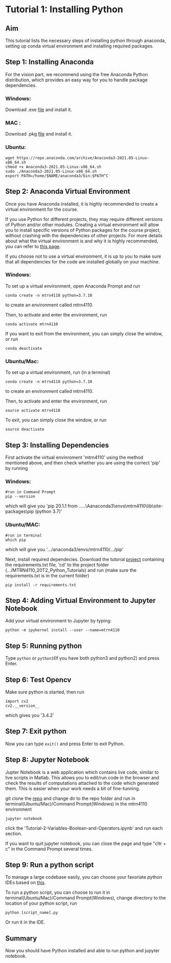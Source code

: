 # Tutorial 1: Installing Python

## Aim

This tutorial lists the necessary steps of installing python through anaconda, setting up conda virtual environment and installing required packages.

## Step 1: Installing Anaconda
For the vision part,  we recommend using the free Anaconda Python distribution, which provides an easy way for you to handle 
package dependencies.

### Windows:

Download .exe [file](https://repo.anaconda.com/archive/Anaconda3-2021.05-Windows-x86_64.exe) and install it.

### MAC :

Download .pkg [file](https://repo.anaconda.com/archive/Anaconda3-2021.05-MacOSX-x86_64.pkg) and install it.

### Ubuntu:

```
wget https://repo.anaconda.com/archive/Anaconda3-2021.05-Linux-x86_64.sh
chmod +x Anaconda3-2021.05-Linux-x86_64.sh
sudo ./Anaconda3-2021.05-Linux-x86_64.sh
export PATH=/home/$NAME/anaconda3/bin:$PATH^C
```

## Step 2: Anaconda Virtual Environment
Once you have Anaconda installed, it is highly recommended to create a virtual environment for the course.

If you use Python for different projects, they may require different versions of Python and/or other modules.
Creating a virtual environment will allow you to install specific versions of Python packages for the course project, without crashing with the dependencies of other projects.
For more details about what the virtual environment is and why it is highly recommended, you can refer to [this page](https://medium.com/@pinareceaktan/what-is-this-virtual-environments-in-python-and-why-anyone-ever-needs-them-7e3e682f9d2).

If you choose not to use a virtual environment, it is up to you to make sure that all dependencies for the code are installed globally on your machine.

### Windows:

To set up a virtual environment, open Anaconda Prompt and run
```
conda create -n mtrn4110 python=3.7.10

```
to create an environment called mtrn4110.

Then, to activate and enter the environment, run
```
conda activate mtrn4110
```
If you want to exit from the environment, you can simply close the window, or run

```
conda deactivate
```

### Ubuntu/Mac:

To set up a virtual environment, run (in a terminal)
```
conda create -n mtrn4110 python=3.7.10
```
to create an environment called mtrn4110.

Then, to activate and enter the environment, run
```
source activate mtrn4110
```
To exit, you can simply close the window, or run

```
source deactivate
```

## Step 3: Installing Dependencies
First activate the virtual envinroment 'mtrn4110' using the method mentioned above, and then check whether you are using the correct 'pip' by running

### Windows:
```
#run in Command Prompt
pip --version
```
which will give you 'pip 20.1.1 from .....\Aanaconda3\envs\mtrn4110\lib\site-packages\pip (python 3.7)'

### Ubuntu/MAC:
```
#run in terminal
which pip
```
which will give you '.../anaconda3/envs/mtrn4110/.../pip'

Next, install required dependecies. Download the tutorial [project](https://github.com/drliaowu/MTRN4110_20T2_Python_Tutorials) containing the requirements.txt file, 'cd' to the project folder (.../MTRN4110_20T2_Python_Tutorials) and run (make sure the requirements.txt is in the current folder)

```
pip install -r requirements.txt
```

## Step 4: Adding Virtual Environment to Jupyter Notebook
Add your virtual environment to Jupyter by typing:
```
python -m ipykernel install --user --name=mtrn4110
```

## Step 5: Running python

Type ```python``` or ``` python3 ```(If you have both python3 and python2) and press Enter. 

## Step 6: Test Opencv

Make sure python is started, then run
```
import cv2
cv2.__version__
```
which gives you '3.4.2'

## Step 7: Exit python

Now you can type ```exit()``` and press Enter to exit Python.

## Step 8: Jupyter Notebook

Jupter Notebook is a web application which contains live code, similar to live scripts in Matlab. This allows you to edit/run code in the browser and check the results of computations attached to the code which generated them. This is easier when your work needs a bit of fine-tunning. 

git clone the [repo](https://github.com/drliaowu/MTRN4110_20T2_Python_Tutorials) and change dir to the repo folder and run in terminal(Ubuntu/Mac)/Command Prompt(Windows) in the mtrn4110 environment

```
jupyter notebook
```
click the 'Tutorial-2-Variables-Boolean-and-Operators.ipynb' and run each section.

If you want to quit jupyter notebook, you can close the page and type "cltr + c" in the Command Prompt several times.

## Step 9: Run a python script

To manage a large codebase easily, you can choose your favoriate python IDEs based on [this](https://www.guru99.com/python-ide-code-editor.html). 

To run a python script, you can choose to run it in terminal(Ubuntu/Mac)/Command Prompt(Windows), change directory to the location of your python script, run
```
python [script_name].py
```
Or run it in the IDE.

## Summary

Now you should have Python installed and able to run python and jupyter notebook.
